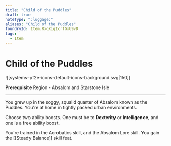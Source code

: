 ```yaml
---
title: "Child of the Puddles"
draft: true
noteType: ":luggage:"
aliases: "Child of the Puddles"
foundryId: Item.RxqXiqIcrfGxU9vD
tags:
  - Item
---
```


# Child of the Puddles
![[systems-pf2e-icons-default-icons-background.svg|150]]

**Prerequisite** Region - Absalom and Starstone Isle

* * *

You grew up in the soggy, squalid quarter of Absalom known as the Puddles. You're at home in tightly packed urban environments.

Choose two ability boosts. One must be to **Dexterity** or **Intelligence**, and one is a free ability boost.

You're trained in the Acrobatics skill, and the Absalom Lore skill. You gain the [[Steady Balance]] skill feat.
